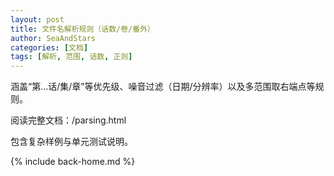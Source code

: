 ```yaml
---
layout: post
title: 文件名解析规则（话数/卷/番外）
author: SeaAndStars
categories: [文档]
tags: [解析, 范围, 话数, 正则]
---
```


涵盖“第…话/集/章”等优先级、噪音过滤（日期/分辨率）以及多范围取右端点等规则。

阅读完整文档：/parsing.html

<!--more-->

包含复杂样例与单元测试说明。

{% include back-home.md %}
